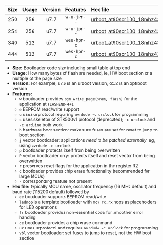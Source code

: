 |Size|Usage|Version|Features|Hex file|
|:-:|:-:|:-:|:-:|:--|
|250|256|u7.7|`w-u-jPr--`|[urboot_at90scr100_18mhz432_460800bps_lednop_ur_vbl.hex](https://raw.githubusercontent.com/stefanrueger/urboot.hex/main/mcus/at90scr100/fcpu_18mhz432/460800_bps/urboot_at90scr100_18mhz432_460800bps_lednop_ur_vbl.hex)|
|254|256|u7.7|`w-u-jpr--`|[urboot_at90scr100_18mhz432_460800bps_lednop_fr_ur_vbl.hex](https://raw.githubusercontent.com/stefanrueger/urboot.hex/main/mcus/at90scr100/fcpu_18mhz432/460800_bps/urboot_at90scr100_18mhz432_460800bps_lednop_fr_ur_vbl.hex)|
|340|512|u7.7|`weu-hpr-c`|[urboot_at90scr100_18mhz432_460800bps_ee_lednop_fr_ce_ur.hex](https://raw.githubusercontent.com/stefanrueger/urboot.hex/main/mcus/at90scr100/fcpu_18mhz432/460800_bps/urboot_at90scr100_18mhz432_460800bps_ee_lednop_fr_ce_ur.hex)|
|444|512|u7.7|`wes-hpr-c`|[urboot_at90scr100_18mhz432_460800bps_ee_lednop_fr_ce.hex](https://raw.githubusercontent.com/stefanrueger/urboot.hex/main/mcus/at90scr100/fcpu_18mhz432/460800_bps/urboot_at90scr100_18mhz432_460800bps_ee_lednop_fr_ce.hex)|

- **Size:** Bootloader code size including small table at top end
- **Usage:** How many bytes of flash are needed, ie, HW boot section or a multiple of the page size
- **Version:** For example, u7.6 is an urboot version, o5.2 is an optiboot version
- **Features:**
  + `w` bootloader provides `pgm_write_page(sram, flash)` for the application at `FLASHEND-4+1`
  + `e` EEPROM read/write support
  + `u` uses urprotocol requiring `avrdude -c urclock` for programming
  + `s` uses skeleton of STK500v1 protocol (deprecated); `-c urclock` and `-c arduino` both work
  + `h` hardware boot section: make sure fuses are set for reset to jump to boot section
  + `j` vector bootloader: applications *need to be patched externally*, eg, using `avrdude -c urclock`
  + `p` bootloader protects itself from being overwritten
  + `P` vector bootloader only: protects itself and reset vector from being overwritten
  + `r` preserves reset flags for the application in the register R2
  + `c` bootloader provides chip erase functionality (recommended for large MCUs)
  + `-` corresponding feature not present
- **Hex file:** typically MCU name, oscillator frequency (16 MHz default) and baud rate (115200 default) followed by
  + `ee` bootloader supports EEPROM read/write
  + `lednop` is a template bootloader with `mov rx,rx` nops as placeholders for LED operations
  + `fr` bootloader provides non-essential code for smoother error handing
  + `ce` bootloader provides a chip erase command
  + `ur` uses urprotocol and requires `avrdude -c urclock` for programming
  + `vbl` vector bootloader: set fuses to jump to reset, not the HW boot section
